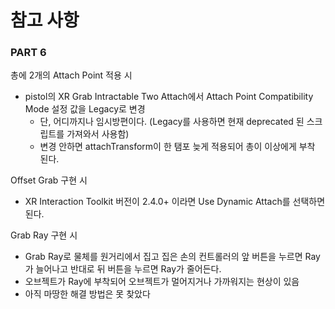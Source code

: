 # 참고 사항

### PART 6

총에 2개의 Attach Point 적용 시

- pistol의 XR Grab Intractable Two Attach에서 Attach Point Compatibility Mode 설정 값을 Legacy로 변경
    - 단, 어디까지나 임시방편이다. (Legacy를 사용하면 현재 deprecated 된 스크립트를 가져와서 사용함)
    - 변경 안하면 attachTransform이 한 탬포 늦게 적용되어 총이 이상에게 부착 된다.

Offset Grab 구현 시

- XR Interaction Toolkit 버전이 2.4.0+ 이라면 Use Dynamic Attach를 선택하면 된다.

Grab Ray 구현 시

- Grab Ray로 물체를 원거리에서 집고 집은 손의 컨트롤러의 앞 버튼을 누르면 Ray가 늘어나고 반대로 뒤 버튼을 누르면 Ray가 줄어든다.
- 오브젝트가 Ray에 부착되어 오브젝트가 멀어지거나 가까워지는 현상이 있음
- 아직 마땅한 해결 방법은 못 찾았다